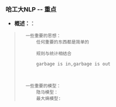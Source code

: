 ### 哈工大NLP -- 重点
- **概述：**：
>       一些重要的思想：
>           任何重要的东西都是简单的
>
>           规则与统计相结合
>
>           garbage is in,garbage is out
>
>
>
>       一些重要的模型：
>           隐马模型：
>           最大熵模型:
>
>
>
>
>
>
>
>
>
>
>
>
>
>
>
>
>
>
>
